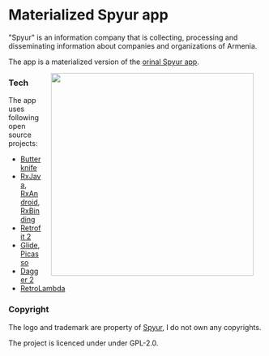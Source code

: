 # Materialized Spyur app

"Spyur" is an information company that is collecting, processing and disseminating information about companies and organizations of Armenia.

The app is a materialized version of the [orinal Spyur app].

<img src="artwork/demo.gif" width="400" align="right" hspace="20">

### Tech

The app uses following open source projects:

* [Butterknife]
* [RxJava], [RxAndroid], [RxBinding]
* [Retrofit 2]
* [Glide], [Picasso]
* [Dagger 2]
* [RetroLambda]


### Copyright

The logo and trademark are property of [Spyur], I do not own any copyrights.

The project is licenced under under GPL-2.0.

   [Butterknife]: <http://jakewharton.github.io/butterknife/>
   [RxJava]: <https://github.com/ReactiveX/RxJava>
   [RxAndroid]: <https://github.com/ReactiveX/RxAndroid>
   [RxBinding]: <https://github.com/JakeWharton/RxBinding>
   [Retrofit 2]: <https://github.com/square/retrofit>
   [Glide]: <https://github.com/bumptech/glide>
   [Picasso]: <http://square.github.io/picasso>
   [Dagger 2]: <http://google.github.io/dagger>
   [RetroLambda]: <https://github.com/evant/gradle-retrolambda>
   [Spyur]: <http://spyur.am/>
   [orinal Spyur app]: <https://play.google.com/store/apps/details?id=com.vavianlabs.spyur>
   
   
   
   
